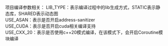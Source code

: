 项目编译参数相关： 
LIB_TYPE：表示编译过程中的lib生成方式，STATIC表示静态库，SHARED表示动态图  
USE_ASAN：表示是否开启address-sanitizer  
USE_CUDA：表示是否开启cuda相关编译支持  
USE_CXX_20：表示是否使用c++20模式编译，在该模式下，会开启Coroutine模块编译  